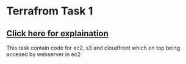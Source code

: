 # Terrafrom Task 1
## [Click here for explaination](https://mynk.home.blog/2020/06/15/571/)
This task contain code for ec2, s3 and cloudfront which on top being accesed by webserver in ec2
